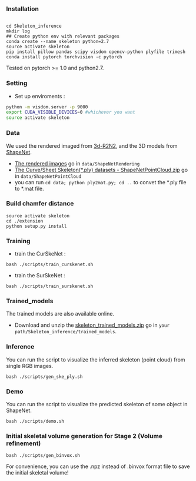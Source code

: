 ### Installation

```shell

cd Skeleton_inference
mkdir log
## Create python env with relevant packages
conda create --name skeleton python=2.7
source activate skeleton
pip install pillow pandas scipy visdom opencv-python plyfile trimesh
conda install pytorch torchvision -c pytorch
```
Tested on pytorch >= 1.0 and python2.7.

### Setting

* Set up enviroments :

```bash
python -m visdom.server -p 9000
export CUDA_VISIBLE_DEVICES=0 #whichever you want
source activate skeleton
```

### Data

We used the rendered imaged from [3d-R2N2](https://github.com/chrischoy/3D-R2N2), and the 3D models from [ShapeNet](https://www.shapenet.org/).
* [The rendered images](https://cloud.enpc.fr/s/S6TCx1QJzviNHq0) go in ```data/ShapeNetRendering```
* [The Curve/Sheet Skeleton(*.ply) datasets - ShapeNetPointCloud.zip](https://drive.google.com/drive/folders/19a8rBLl5zt9dv2RVnbROhbudRQV10bZE) go in ```data/ShapeNetPointCloud```
* you can run ```cd data; python ply2mat.py; cd ..``` to convet the *.ply file to *.mat file.

### Build chamfer distance

```shell
source activate skeleton
cd ./extension
python setup.py install
```

### Training

* train the CurSkeNet :
```shell
bash ./scripts/train_curskenet.sh
```

* train the SurSkeNet :
```shell
bash ./scripts/train_surskenet.sh
```

### Trained_models
The trained models are also available online. 
* Download and unzip the [skeleton_trained_models.zip](https://drive.google.com/drive/folders/19a8rBLl5zt9dv2RVnbROhbudRQV10bZE)  go in
```your path/Skeleton_inference/trained_models```.

### Inference
You can run the script to visualize the inferred skeleton (point cloud) from single RGB images.
```shell
bash ./scripts/gen_ske_ply.sh
```

### Demo
You can run the script to visualize the predicted skeleton of some object in ShapeNet.
```shell
bash ./scripts/demo.sh
```

### Initial skeletal volume generation for Stage 2 (Volume refinement)
```shell
bash ./scripts/gen_binvox.sh
```
For convenience, you can use the .npz instead of .binvox format file to save the initial skeletal volume!
